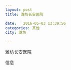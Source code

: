 ```yaml
--- 
layout: post 
title: 潍坊长安医院

date:   2016-05-03 13:39:56 
categories: 其他  
city: 潍坊
  
--- 
```

   
潍坊长安医院

信息

